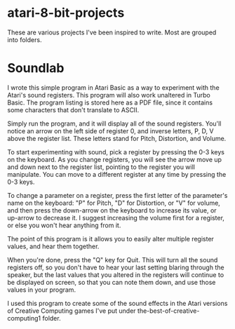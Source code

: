 # atari-8-bit-projects

These are various projects I've been inspired to write. Most are grouped into folders.

# Soundlab

I wrote this simple program in Atari Basic as a way to experiment with the Atari's sound registers. This program will also
work unaltered in Turbo Basic. The program listing is stored here as a PDF file, since it contains some characters that don't
translate to ASCII.

Simply run the program, and it will display all of the sound registers. You'll notice an arrow on the left side of register 0,
and inverse letters, P, D, V above the register list. These letters stand for Pitch, Distortion, and Volume.

To start experimenting with sound, pick a register by pressing the 0-3 keys on the keyboard. As you change registers, you will
see the arrow move up and down next to the register list, pointing to the register you will manipulate. You can move to a
different register at any time by pressing the 0-3 keys.

To change a parameter on a register, press the first letter of the parameter's name on the keyboard: "P" for Pitch, "D"
for Distortion, or "V" for volume, and then press the down-arrow on the keyboard to increase its value, or up-arrow to decrease
it. I suggest increasing the volume first for a register, or else you won't hear anything from it.

The point of this program is it allows you to easily alter multiple register values, and hear them together.

When you're done, press the "Q" key for Quit. This will turn all the sound registers off, so you don't have to hear your last
setting blaring through the speaker, but the last values that you altered in the registers will continue to be displayed on
screen, so that you can note them down, and use those values in your program.

I used this program to create some of the sound effects in the Atari versions of Creative Computing games I've put under
the-best-of-creative-computing1 folder.
